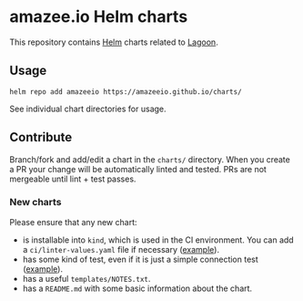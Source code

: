 # amazee.io Helm charts

This repository contains [Helm](https://helm.sh/) charts related to [Lagoon](https://github.com/amazeeio/lagoon/).

## Usage

```
helm repo add amazeeio https://amazeeio.github.io/charts/
```

See individual chart directories for usage.

## Contribute

Branch/fork and add/edit a chart in the `charts/` directory. When you create a PR your change will be automatically linted and tested. PRs are not mergeable until lint + test passes.

### New charts

Please ensure that any new chart:

* is installable into `kind`, which is used in the CI environment. You can add a `ci/linter-values.yaml` file if necessary ([example](https://github.com/amazeeio/charts/blob/master/charts/lagoon-logging/ci/linter-values.yaml)).
* has some kind of test, even if it is just a simple connection test ([example](https://github.com/amazeeio/charts/blob/master/charts/lagoon-logging/templates/tests/test-connection.yaml)).
* has a useful `templates/NOTES.txt`.
* has a `README.md` with some basic information about the chart.
